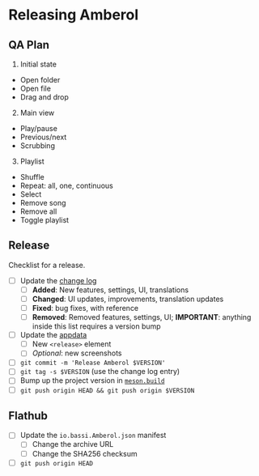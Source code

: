 Releasing Amberol
=================

QA Plan
-------

1. Initial state
  - Open folder
  - Open file
  - Drag and drop
2. Main view
  - Play/pause
  - Previous/next
  - Scrubbing
3. Playlist
  - Shuffle
  - Repeat: all, one, continuous
  - Select
  - Remove song
  - Remove all
  - Toggle playlist

Release
-------

Checklist for a release.

- [ ] Update the [change log](./CHANGES.md)
  - [ ] **Added**: New features, settings, UI, translations
  - [ ] **Changed**: UI updates, improvements, translation updates
  - [ ] **Fixed**: bug fixes, with reference
  - [ ] **Removed**: Removed features, settings, UI; **IMPORTANT**: anything
    inside this list requires a version bump
- [ ] Update the [appdata](./data/io.bassi.Amberol.appdata.xml.in.in)
  - [ ] New `<release>` element
  - [ ] *Optional*: new screenshots
- [ ] `git commit -m 'Release Amberol $VERSION'`
- [ ] `git tag -s $VERSION` (use the change log entry)
- [ ] Bump up the project version in [`meson.build`](./meson.build)
- [ ] `git push origin HEAD && git push origin $VERSION`

Flathub
-------

- [ ] Update the `io.bassi.Amberol.json` manifest
  - [ ] Change the archive URL
  - [ ] Change the SHA256 checksum
- [ ] `git push origin HEAD`
